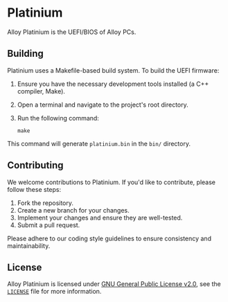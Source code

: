 # Platinium

Alloy Platinium is the UEFI/BIOS of Alloy PCs.

## Building

Platinium uses a Makefile-based build system. To build the UEFI firmware:

1. Ensure you have the necessary development tools installed (a C++ compiler, Make).
2. Open a terminal and navigate to the project's root directory.
3. Run the following command:

   ```shell
   make
   ```

This command will generate `platinium.bin` in the `bin/` directory.

## Contributing

We welcome contributions to Platinium. If you'd like to contribute, please follow these steps:

1. Fork the repository.
2. Create a new branch for your changes.
3. Implement your changes and ensure they are well-tested.
4. Submit a pull request.

Please adhere to our coding style guidelines to ensure consistency and maintainability.

## License

Alloy Platinium is licensed under [GNU General Public License v2.0](https://www.gnu.org/licenses/old-licenses/gpl-2.0), see the [`LICENSE`](./LICENSE) file for more information.
